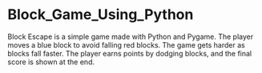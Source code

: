 # Block_Game_Using_Python

Block Escape is a simple game made with Python and Pygame. The player moves a blue block to avoid falling red blocks. The game gets harder as blocks fall faster. The player earns points by dodging blocks, and the final score is shown at the end. 
